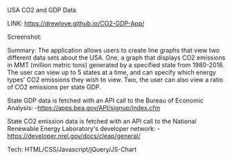 USA CO2 and GDP Data

LINK: https://drewlove.github.io/CO2-GDP-App/

Screenshot: 


Summary: The application allows users to create line graphs that view two different data sets about the USA. One, a graph that 
displays CO2 emissions in MMT (million metric tons) generated by a specified state from 1980-2016. The user can view up to 5 states at a time, and can specify which energy types' CO2 emissions they wish to view. Two, the user can also view a ratio of CO2 emissions per state GDP.  


State GDP data is fetched with an API call to the Bureau of Economic Analysis: 
-https://apps.bea.gov/API/signup/index.cfm

State CO2 emission data is fetched with an API call to the National Renewable Energy Laboratory's developer network:
-https://developer.nrel.gov/docs/cleap/general/



Tech: HTML/CSS/Javascript/jQuery/JS-Chart
